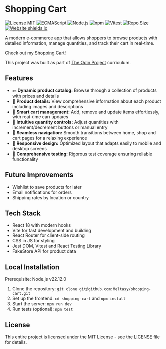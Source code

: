 # Shopping Cart

[![License MIT](https://img.shields.io/github/license/Meltasy/shopping-cart)](https://opensource.org/license/mit)
[![ECMAScript](https://img.shields.io/badge/ECMAScript-2025-blue.svg)](https://ecma-international.org/publications-and-standards/standards/ecma-262/)
[![Node.js](https://img.shields.io/badge/Node.js-v22.12.0-brightgreen.svg)](https://nodejs.org/)
[![npm](https://img.shields.io/badge/npm-v11.3.0-red.svg)](https://www.npmjs.com/)
[![Vitest](https://img.shields.io/badge/tests-passing-brightgreen)](https://vitest.dev/)
[![Repo Size](https://img.shields.io/github/repo-size/Meltasy/shopping-cart)](https://github.com/Meltasy/shopping-cart)
[![Website shields.io](https://img.shields.io/website-up-down-green-red/http/shields.io.svg)](https://meltasy-shopping-cart.netlify.app/)

A modern e-commerce app that allows shoppers to browse products with detailed information, manage quantities, and track their cart in real-time.

Check out my [Shopping Cart](https://meltasy-shopping-cart.netlify.app/)!

This project was built as part of [The Odin Project](https://www.theodinproject.com/lessons/node-path-react-new-shopping-cart) curriculum.

## Features

* 💶 **Dynamic product catalog:** Browse through a collection of products with prices and details
* 🧸 **Product details:** View comprehensive information about each product including images and descriptions
* 🛒 **Smart cart management:** Add, remove and update items effortlessly, with real-time cart updates
* 🧮 **Intuitive quantity controls:** Adjust quantities with increment/decrement buttons or manual entry
* 🧭 **Seamless navigation:** Smooth transitions between home, shop and cart pages for a relaxing experience
* 📱 **Responsive design:** Optimized layout that adapts easily to mobile and desktop screens
* 🔬 **Comprehensive testing:** Rigorous test coverage ensuring reliable functionality

## Future Improvements

* Wishlist to save products for later
* Email notifications for orders
* Shipping rates by location or country

## Tech Stack

* React 18 with modern hooks
* Vite for fast development and building
* React Router for client-side routing
* CSS in JS for styling
* Jest DOM, Vitest and React Testing Library
* FakeStore API for product data

## Local Installation

Prerequisite: Node.js v22.12.0

1. Clone the repository: `git clone git@github.com:Meltasy/shopping-cart.git`
2. Set up the frontend: `cd shopping-cart` and `npm install`
3. Start the server: `npm run dev`
4. Run tests (optional): `npm test`

## License

This entire project is licensed under the MIT License - see the [LICENSE](LICENSE) file for details.